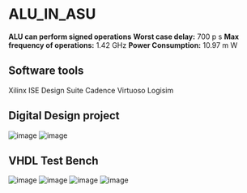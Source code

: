# **ALU_IN_ASU**
**ALU can perform signed operations**
**Worst case delay:** 700 p s 
**Max frequency of operations:** 1.42 GHz
**Power Consumption:** 10.97 m W

## **Software tools**
Xilinx ISE Design Suite 
Cadence Virtuoso                                                                                                                                                  Logisim

## **Digital Design project**
![image](https://user-images.githubusercontent.com/74486351/170593522-530cb218-29ca-4eb8-b1fd-2f08591ade30.png)
![image](https://user-images.githubusercontent.com/74486351/170593542-9cf77ef9-35e3-4753-8279-1214946061eb.png)

## **VHDL Test Bench**
![image](https://user-images.githubusercontent.com/74486351/170726883-12fac0e1-73a1-406f-aafc-58372773d5c1.png)
![image](https://user-images.githubusercontent.com/74486351/170726908-667b9a43-fee1-4ab6-a7e7-9e75d96c95b3.png)
![image](https://user-images.githubusercontent.com/74486351/170726939-2b0f19a6-bc48-4924-9529-96fe7c0bc45f.png)
![image](https://user-images.githubusercontent.com/74486351/170726951-ba2a1446-bf32-4e82-a8ea-277d1523e70a.png)

